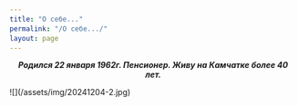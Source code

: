 ```yaml
---
title: "О себе..."
permalink: "/О себе.../"
layout: page
---
```


<style>
p {
  text-align: center
}
img {
    text-align: center; 
    width: 50%;
    border-radius: 28px;
    border-radius: 28px;
}
</style>
<p><strong><em>Родился 22 января 1962г. Пенсионер. Живу на Камчатке более 40 лет.</em></strong></p>
![](/assets/img/20241204-2.jpg)
